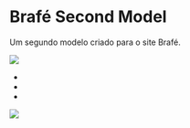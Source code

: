 # Brafé Second Model

Um segundo modelo criado para o site Brafé.

<img src ="https://i.imgur.com/8SIq2ka.png"/>

-
-
-

<img src="https://i.imgur.com/3EwjWft.png"/>
